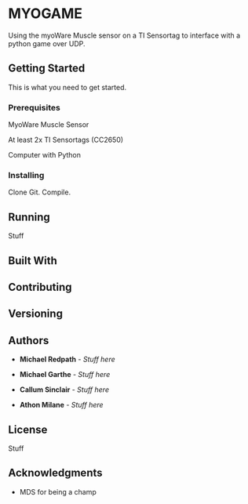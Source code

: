 # MYOGAME

Using the myoWare Muscle sensor on a TI Sensortag to interface with a python game over UDP.

## Getting Started

This is what you need to get started.

### Prerequisites

MyoWare Muscle Sensor

At least 2x TI Sensortags (CC2650)

Computer with Python

### Installing

Clone Git. Compile.

## Running

Stuff

## Built With


## Contributing


## Versioning


## Authors

* **Michael Redpath** - *Stuff here* 

* **Michael Garthe** - *Stuff here* 

* **Callum Sinclair** - *Stuff here* 

* **Athon Milane** - *Stuff here* 


## License

Stuff

## Acknowledgments

* MDS for being a champ

